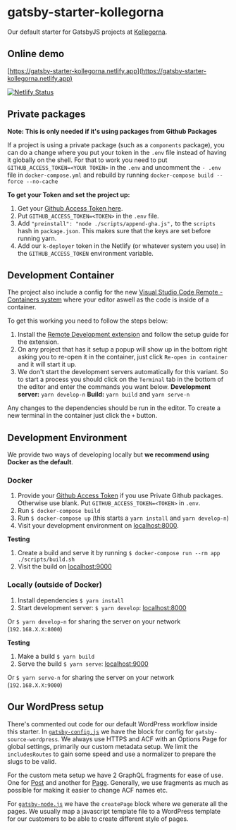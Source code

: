 # gatsby-starter-kollegorna

Our default starter for GatsbyJS projects at [Kollegorna](https://www.kollegorna.se).

## Online demo

[https://gatsby-starter-kollegorna.netlify.app](https://gatsby-starter-kollegorna.netlify.app)

[![Netlify Status](https://api.netlify.com/api/v1/badges/88f45bf8-a663-4483-bf7d-a1f47ab251c8/deploy-status)](https://app.netlify.com/sites/gatsby-starter-kollegorna/deploys)

## Private packages

**Note: This is only needed if it's using packages from Github Packages**

If a project is using a private package (such as a `components` package), you can do a change where you put your token in the `.env` file instead of having it globally on the shell. For that to work you need to put `GITHUB_ACCESS_TOKEN=<YOUR TOKEN>` in the `.env` and uncomment the `- .env` file in `docker-compose.yml` and rebuild by running `docker-compose build --force --no-cache`

**To get your Token and set the project up:**

1. Get your [Github Access Token here](https://github.com/settings/tokens).
2. Put `GITHUB_ACCESS_TOKEN=<TOKEN>` in the `.env` file.
3. Add `"preinstall": "node ./scripts/append-gha.js",` to the `scripts` hash in `package.json`.
   This makes sure that the keys are set before running yarn.
4. Add our `k-deployer` token in the Netlify (or whatever system you use) in the `GITHUB_ACCESS_TOKEN` environment variable.

## Development Container

The project also include a config for the new [Visual Studio Code Remote - Containers system](https://code.visualstudio.com/docs/remote/containers) where your editor aswell as the code is inside of a container.

To get this working you need to follow the steps below:

1. Install the [Remote Development extension](https://marketplace.visualstudio.com/items?itemName=ms-vscode-remote.vscode-remote-extensionpack) and follow the setup guide for the extension.
2. On any project that has it setup a popup will show up in the bottom right asking you to re-open it in the container, just click `Re-open in container` and it will start it up.
3. We don't start the development servers automatically for this variant.
   So to start a process you should click on the `Terminal` tab in the bottom of the editor and enter the commands you want below.
   **Development server:** `yarn develop-n`
   **Build:** `yarn build` and `yarn serve-n`

Any changes to the dependencies should be run in the editor. To create a new terminal in the container just click the `+` button.

## Development Environment

We provide two ways of developing locally but **we recommend using Docker as the default**.

### Docker

1. Provide your [Github Access Token](https://github.com/settings/tokens) if you use Private Github packages. Otherwise use blank.
   Put `GITHUB_ACCESS_TOKEN=<TOKEN>` in `.env`.
2. Run `$ docker-compose build`
3. Run `$ docker-compose up`
   (this starts a `yarn install` and `yarn develop-n`)
4. Visit your development environment on [localhost:8000](http://localhost:8000).

**Testing**

1. Create a build and serve it by running
   `$ docker-compose run --rm app ./scripts/build.sh`
2. Visit the build on [localhost:9000](http://localhost:9000)

### Locally (outside of Docker)

1. Install dependencies `$ yarn install`
2. Start development server: `$ yarn develop`: [localhost:8000](http://localhost:8000)

Or `$ yarn develop-n` for sharing the server on your network (`192.168.X.X:8000`)

**Testing**

1. Make a build `$ yarn build`
2. Serve the build `$ yarn serve`: [localhost:9000](http://localhost:9000)

Or `$ yarn serve-n` for sharing the server on your network (`192.168.X.X:9000`)

## Our WordPress setup

There's commented out code for our default WordPress workflow inside this starter. In [`gatsby-config.js`](https://github.com/kollegorna/gatsby-starter-kollegorna/blob/master/gatsby-config.js)
we have the block for config for `gatsby-source-wordpress`. We always use HTTPS and ACF with an Options Page
for global settings, primarily our custom metadata setup.
We limit the `includesRoutes` to gain some speed and use a normalizer to prepare the slugs to be valid.

For the custom meta setup we have 2 GraphQL fragments for ease of use. One for [Post](https://github.com/kollegorna/gatsby-starter-kollegorna/blob/master/src/fragments/meta-wp-post.js) and another for [Page](https://github.com/kollegorna/gatsby-starter-kollegorna/blob/master/src/fragments/meta-wp-page.js).
Generally, we use fragments as much as possible for making it easier to change ACF names etc.

For [`gatsby-node.js`](https://github.com/kollegorna/gatsby-starter-kollegorna/blob/master/gatsby-node.js) we have the `createPage` block where we generate all the pages. We usually map a javascript template file to a WordPress template for our customers to be able to create different style of pages.
